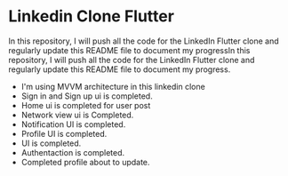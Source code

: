 # Linkedin Clone Flutter

In this repository, I will push all the code for the LinkedIn Flutter clone and regularly update this README file to document my progressIn this repository, I will push all the code for the LinkedIn Flutter clone and regularly update this README file to document my progress.

- I'm using MVVM architecture in this linkedin clone
- Sign in and Sign up ui is completed.
- Home ui is completed for user post
- Network view ui is Completed.
- Notification UI is completed.
- Profile UI is completed.
- UI is completed.
- Authentaction is completed.
- Completed profile about to update.